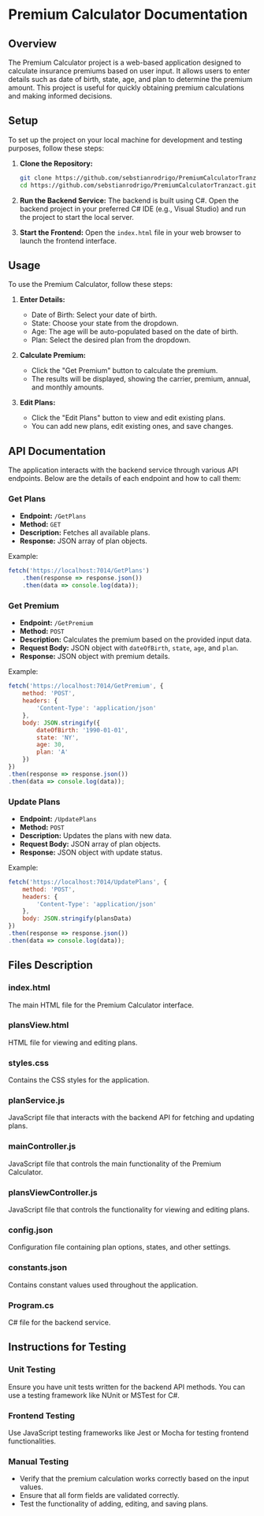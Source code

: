 
# Premium Calculator Documentation

## Overview

The Premium Calculator project is a web-based application designed to calculate insurance premiums based on user input. It allows users to enter details such as date of birth, state, age, and plan to determine the premium amount. This project is useful for quickly obtaining premium calculations and making informed decisions.

## Setup

To set up the project on your local machine for development and testing purposes, follow these steps:

1. **Clone the Repository:**
   ```bash
   git clone https://github.com/sebstianrodrigo/PremiumCalculatorTranzact.git
   cd https://github.com/sebstianrodrigo/PremiumCalculatorTranzact.git
   ```

2. **Run the Backend Service:**
   The backend is built using C#. Open the backend project in your preferred C# IDE (e.g., Visual Studio) and run the project to start the local server.

3. **Start the Frontend:**
   Open the `index.html` file in your web browser to launch the frontend interface.

## Usage

To use the Premium Calculator, follow these steps:

1. **Enter Details:**
   - Date of Birth: Select your date of birth.
   - State: Choose your state from the dropdown.
   - Age: The age will be auto-populated based on the date of birth.
   - Plan: Select the desired plan from the dropdown.

2. **Calculate Premium:**
   - Click the "Get Premium" button to calculate the premium.
   - The results will be displayed, showing the carrier, premium, annual, and monthly amounts.

3. **Edit Plans:**
   - Click the "Edit Plans" button to view and edit existing plans.
   - You can add new plans, edit existing ones, and save changes.

## API Documentation

The application interacts with the backend service through various API endpoints. Below are the details of each endpoint and how to call them:

### Get Plans

- **Endpoint:** `/GetPlans`
- **Method:** `GET`
- **Description:** Fetches all available plans.
- **Response:** JSON array of plan objects.

Example:
```javascript
fetch('https://localhost:7014/GetPlans')
    .then(response => response.json())
    .then(data => console.log(data));
```

### Get Premium

- **Endpoint:** `/GetPremium`
- **Method:** `POST`
- **Description:** Calculates the premium based on the provided input data.
- **Request Body:** JSON object with `dateOfBirth`, `state`, `age`, and `plan`.
- **Response:** JSON object with premium details.

Example:
```javascript
fetch('https://localhost:7014/GetPremium', {
    method: 'POST',
    headers: {
        'Content-Type': 'application/json'
    },
    body: JSON.stringify({
        dateOfBirth: '1990-01-01',
        state: 'NY',
        age: 30,
        plan: 'A'
    })
})
.then(response => response.json())
.then(data => console.log(data));
```

### Update Plans

- **Endpoint:** `/UpdatePlans`
- **Method:** `POST`
- **Description:** Updates the plans with new data.
- **Request Body:** JSON array of plan objects.
- **Response:** JSON object with update status.

Example:
```javascript
fetch('https://localhost:7014/UpdatePlans', {
    method: 'POST',
    headers: {
        'Content-Type': 'application/json'
    },
    body: JSON.stringify(plansData)
})
.then(response => response.json())
.then(data => console.log(data));
```

## Files Description

### index.html
The main HTML file for the Premium Calculator interface.

### plansView.html
HTML file for viewing and editing plans.

### styles.css
Contains the CSS styles for the application.

### planService.js
JavaScript file that interacts with the backend API for fetching and updating plans.

### mainController.js
JavaScript file that controls the main functionality of the Premium Calculator.

### plansViewController.js
JavaScript file that controls the functionality for viewing and editing plans.

### config.json
Configuration file containing plan options, states, and other settings.

### constants.json
Contains constant values used throughout the application.

### Program.cs
C# file for the backend service.

## Instructions for Testing

### Unit Testing
Ensure you have unit tests written for the backend API methods. You can use a testing framework like NUnit or MSTest for C#.

### Frontend Testing
Use JavaScript testing frameworks like Jest or Mocha for testing frontend functionalities.

### Manual Testing
- Verify that the premium calculation works correctly based on the input values.
- Ensure that all form fields are validated correctly.
- Test the functionality of adding, editing, and saving plans.
